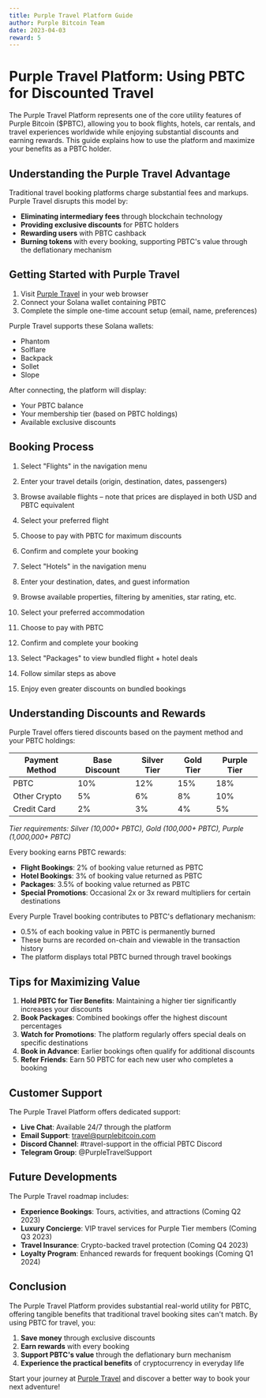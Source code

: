 ```yaml
---
title: Purple Travel Platform Guide
author: Purple Bitcoin Team
date: 2023-04-03
reward: 5
---
```


# Purple Travel Platform: Using PBTC for Discounted Travel

The Purple Travel Platform represents one of the core utility features of Purple Bitcoin ($PBTC), allowing you to book flights, hotels, car rentals, and travel experiences worldwide while enjoying substantial discounts and earning rewards. This guide explains how to use the platform and maximize your benefits as a PBTC holder.

## Understanding the Purple Travel Advantage

Traditional travel booking platforms charge substantial fees and markups. Purple Travel disrupts this model by:

- **Eliminating intermediary fees** through blockchain technology
- **Providing exclusive discounts** for PBTC holders
- **Rewarding users** with PBTC cashback
- **Burning tokens** with every booking, supporting PBTC's value through the deflationary mechanism

## Getting Started with Purple Travel


1. Visit [Purple Travel](https://purplebitcoin.com/travel) in your web browser
2. Connect your Solana wallet containing PBTC
3. Complete the simple one-time account setup (email, name, preferences)


Purple Travel supports these Solana wallets:
- Phantom
- Solflare
- Backpack
- Sollet
- Slope

After connecting, the platform will display:
- Your PBTC balance
- Your membership tier (based on PBTC holdings)
- Available exclusive discounts

## Booking Process


1. Select "Flights" in the navigation menu
2. Enter your travel details (origin, destination, dates, passengers)
3. Browse available flights – note that prices are displayed in both USD and PBTC equivalent
4. Select your preferred flight
5. Choose to pay with PBTC for maximum discounts
6. Confirm and complete your booking


1. Select "Hotels" in the navigation menu
2. Enter your destination, dates, and guest information
3. Browse available properties, filtering by amenities, star rating, etc.
4. Select your preferred accommodation
5. Choose to pay with PBTC
6. Confirm and complete your booking


1. Select "Packages" to view bundled flight + hotel deals
2. Follow similar steps as above
3. Enjoy even greater discounts on bundled bookings

## Understanding Discounts and Rewards


Purple Travel offers tiered discounts based on the payment method and your PBTC holdings:

| Payment Method | Base Discount | Silver Tier | Gold Tier | Purple Tier |
|----------------|--------------|------------|-----------|-------------|
| PBTC           | 10%          | 12%        | 15%       | 18%         |
| Other Crypto   | 5%           | 6%         | 8%        | 10%         |
| Credit Card    | 2%           | 3%         | 4%        | 5%          |

*Tier requirements: Silver (10,000+ PBTC), Gold (100,000+ PBTC), Purple (1,000,000+ PBTC)*


Every booking earns PBTC rewards:

- **Flight Bookings**: 2% of booking value returned as PBTC
- **Hotel Bookings**: 3% of booking value returned as PBTC
- **Packages**: 3.5% of booking value returned as PBTC
- **Special Promotions**: Occasional 2x or 3x reward multipliers for certain destinations


Every Purple Travel booking contributes to PBTC's deflationary mechanism:

- 0.5% of each booking value in PBTC is permanently burned
- These burns are recorded on-chain and viewable in the transaction history
- The platform displays total PBTC burned through travel bookings

## Tips for Maximizing Value

1. **Hold PBTC for Tier Benefits**: Maintaining a higher tier significantly increases your discounts
2. **Book Packages**: Combined bookings offer the highest discount percentages
3. **Watch for Promotions**: The platform regularly offers special deals on specific destinations
4. **Book in Advance**: Earlier bookings often qualify for additional discounts
5. **Refer Friends**: Earn 50 PBTC for each new user who completes a booking

## Customer Support

The Purple Travel Platform offers dedicated support:

- **Live Chat**: Available 24/7 through the platform
- **Email Support**: travel@purplebitcoin.com
- **Discord Channel**: #travel-support in the official PBTC Discord
- **Telegram Group**: @PurpleTravelSupport

## Future Developments

The Purple Travel roadmap includes:
- **Experience Bookings**: Tours, activities, and attractions (Coming Q2 2023)
- **Luxury Concierge**: VIP travel services for Purple Tier members (Coming Q3 2023)
- **Travel Insurance**: Crypto-backed travel protection (Coming Q4 2023)
- **Loyalty Program**: Enhanced rewards for frequent bookings (Coming Q1 2024)

## Conclusion

The Purple Travel Platform provides substantial real-world utility for PBTC, offering tangible benefits that traditional travel booking sites can't match. By using PBTC for travel, you:

1. **Save money** through exclusive discounts
2. **Earn rewards** with every booking
3. **Support PBTC's value** through the deflationary burn mechanism
4. **Experience the practical benefits** of cryptocurrency in everyday life

Start your journey at [Purple Travel](https://purplebitcoin.com/travel) and discover a better way to book your next adventure!




